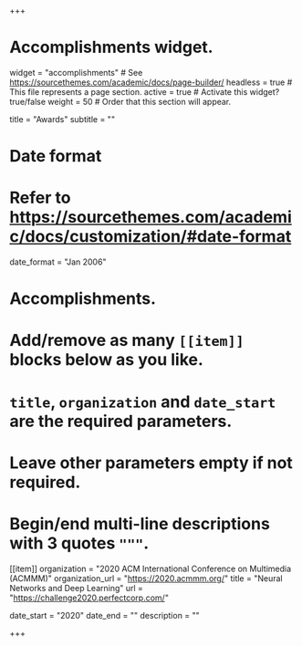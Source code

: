 +++
# Accomplishments widget.
widget = "accomplishments"  # See https://sourcethemes.com/academic/docs/page-builder/
headless = true  # This file represents a page section.
active = true  # Activate this widget? true/false
weight = 50  # Order that this section will appear.

title = "Awards"
subtitle = ""

# Date format
#   Refer to https://sourcethemes.com/academic/docs/customization/#date-format
date_format = "Jan 2006"

# Accomplishments.
#   Add/remove as many `[[item]]` blocks below as you like.
#   `title`, `organization` and `date_start` are the required parameters.
#   Leave other parameters empty if not required.
#   Begin/end multi-line descriptions with 3 quotes `"""`.

[[item]]
  organization = "2020 ACM International Conference on Multimedia (ACMMM)"
  organization_url = "https://2020.acmmm.org/"
  title = "Neural Networks and Deep Learning"
  url = "https://challenge2020.perfectcorp.com/"
  <!-- certificate_url = "https://challenge2020.perfectcorp.com/#item11" -->
  date_start = "2020"
  date_end = ""
  description = ""

+++
